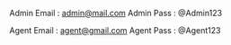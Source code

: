Admin Email : admin@mail.com
Admin Pass  : @Admin123

Agent Email : agent@gmail.com
Agent Pass  : @Agent123 

